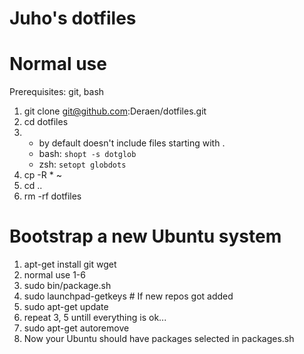 # Juho's dotfiles

# Normal use

Prerequisites: git, bash

1. git clone git@github.com:Deraen/dotfiles.git
2. cd dotfiles
3. * by default doesn't include files starting with .
    - bash: `shopt -s dotglob`
    - zsh: `setopt globdots`
4. cp -R * ~
5. cd ..
6. rm -rf dotfiles

# Bootstrap a new Ubuntu system

1. apt-get install git wget
2. normal use 1-6
3. sudo bin/package.sh
4. sudo launchpad-getkeys # If new repos got added
5. sudo apt-get update
5. repeat 3, 5 untill everything is ok...
6. sudo apt-get autoremove
7. Now your Ubuntu should have packages selected in packages.sh
